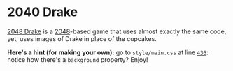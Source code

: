 # 2040 Drake
[2048 Drake](https://henry7720.github.io/2048-cupcakes/) is a [2048](https://henry7720.github.io/2048-cupcakes/)-based game that uses almost exactly the same code, yet, uses images of Drake in place of the cupcakes.

**Here's a hint (for making your own):** go to `style/main.css` at line [`436`](style/main.css#L436): notice how there's a `background` property? Enjoy!
